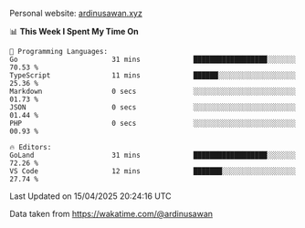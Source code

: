Personal website: [ardinusawan.xyz](https://ardinusawan.xyz)

<!--START_SECTION:waka-->
📊 **This Week I Spent My Time On** 

```text
💬 Programming Languages: 
Go                       31 mins             ██████████████████░░░░░░░   70.53 % 
TypeScript               11 mins             ██████░░░░░░░░░░░░░░░░░░░   25.36 % 
Markdown                 0 secs              ░░░░░░░░░░░░░░░░░░░░░░░░░   01.73 % 
JSON                     0 secs              ░░░░░░░░░░░░░░░░░░░░░░░░░   01.44 % 
PHP                      0 secs              ░░░░░░░░░░░░░░░░░░░░░░░░░   00.93 % 

🔥 Editors: 
GoLand                   31 mins             ██████████████████░░░░░░░   72.26 % 
VS Code                  12 mins             ███████░░░░░░░░░░░░░░░░░░   27.74 % 
```


 Last Updated on 15/04/2025 20:24:16 UTC
<!--END_SECTION:waka-->
Data taken from https://wakatime.com/@ardinusawan
